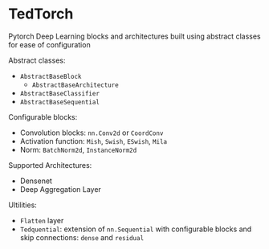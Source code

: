 # TedTorch
Pytorch Deep Learning blocks and architectures built using abstract classes for ease of configuration

Abstract classes:
- `AbstractBaseBlock`
  - `AbstractBaseArchitecture`
- `AbstractBaseClassifier`
- `AbstractBaseSequential`

Configurable blocks:
- Convolution blocks: `nn.Conv2d` or `CoordConv`
- Activation function: `Mish`, `Swish`, `ESwish`, `Mila`
- Norm: `BatchNorm2d`, `InstanceNorm2d`

Supported Architectures:
- Densenet
- Deep Aggregation Layer

Ultilities:
- `Flatten` layer
- `Tedquential`: extension of `nn.Sequential` with configurable blocks and skip connections: `dense` and `residual`
